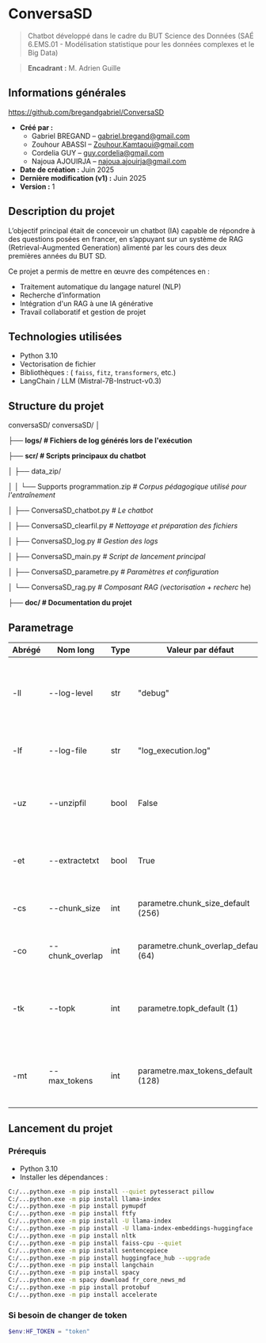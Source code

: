 <!--
---------------------------------------------------------
 ▄▀▄▄▄▄   ▄▀▀▀▀▄   ▄▀▀▄ ▀▄  ▄▀▀▄ ▄▀▀▄  ▄▀▀█▄▄▄▄  ▄▀▀▄▀▀▀▄  ▄▀▀▀▀▄  ▄▀▀█▄   ▄▀▀▀▀▄  ▄▀▀█▄▄  
█ █    ▌ █      █ █  █ █ █ █   █    █ ▐  ▄▀   ▐ █   █   █ █ █   ▐ ▐ ▄▀ ▀▄ █ █   ▐ █ ▄▀   █
▐ █      █      █ ▐  █  ▀█ ▐  █    █    █▄▄▄▄▄  ▐  █▀▀█▀     ▀▄     █▄▄▄█    ▀▄   ▐ █    █ 
  █      ▀▄    ▄▀   █   █     █   ▄▀    █    ▌   ▄▀    █  ▀▄   █   ▄▀   █ ▀▄   █    █    █  
 ▄▀▄▄▄▄▀   ▀▀▀▀   ▄▀   █       ▀▄▀     ▄▀▄▄▄▄   █     █    █▀▀▀   █   ▄▀   █▀▀▀    ▄▀▄▄▄▄▀ 
█     ▐           █    ▐               █    ▐   ▐     ▐    ▐      ▐   ▐    ▐      █     ▐ 
▐                 ▐                    ▐                                          ▐        
----------------------------------------------------------   
-->   
# ConversaSD
> Chatbot développé dans le cadre du BUT Science des Données (SAÉ 6.EMS.01 - Modélisation statistique pour les données complexes et le Big Data)

> **Encadrant :** M. Adrien Guille  
## Informations générales


https://github.com/bregandgabriel/ConversaSD

- **Créé par :** 
  - Gabriel BREGAND – [gabriel.bregand@gmail.com](mailto:gabriel.bregand@gmail.com)
  - Zouhour ABASSI – [Zouhour.Kamtaoui@gmail.com](mailto:Zouhour.Kamtaoui@gmail.com)
  - Cordelia GUY – [guy.cordelia@gmail.com](mailto:guy.cordelia@gmail.com)
  - Najoua AJOUIRJA – [najoua.ajouirja@gmail.com](mailto:najoua.ajouirja@gmail.com)
- **Date de création :** Juin 2025  
- **Dernière modification (v1) :** Juin 2025  
- **Version :** 1  

## Description du projet


L’objectif principal était de concevoir un chatbot (IA) capable de répondre à des questions posées en francer, en s’appuyant sur un système de RAG (Retrieval-Augmented Generation) alimenté par les cours des deux premières années du BUT SD.

Ce projet a permis de mettre en œuvre des compétences en :
- Traitement automatique du langage naturel (NLP)
- Recherche d’information
- Intégration d'un RAG à une IA générative
- Travail collaboratif et gestion de projet

## Technologies utilisées

- Python 3.10
- Vectorisation de fichier
- Bibliothèques : ( `faiss`, `fitz`, `transformers`, etc.)
- LangChain / LLM (Mistral-7B-Instruct-v0.3)

## Structure du projet

conversaSD/
conversaSD/
│

├── **logs/ # Fichiers de log générés lors de l'exécution**

├── **scr/ # Scripts principaux du chatbot**

│ ├── data_zip/

│ │ └── Supports programmation.zip *# Corpus pédagogique utilisé pour l'entraînement*

│ ├── ConversaSD_chatbot.py *# Le chatbot*

│ ├── ConversaSD_clearfil.py *# Nettoyage et préparation des fichiers*

│ ├── ConversaSD_log.py *# Gestion des logs*

│ ├── ConversaSD_main.py *# Script de lancement principal*

│ ├── ConversaSD_parametre.py *# Paramètres et configuration*

│ └── ConversaSD_rag.py *# Composant RAG (vectorisation + recherc*
he)


├── **doc/ # Documentation du projet**

## Parametrage 

| Abrégé | Nom long       | Type | Valeur par défaut                      | Description                                                                 |
|--------|----------------|------|----------------------------------------|-----------------------------------------------------------------------------|
| -ll    | --log-level    | str  | "debug"                                | Niveau de journalisation à adopter. Choix possibles : debug, info, warning, error, critical. |
| -lf    | --log-file     | str  | "log_execution.log"                    | Nom du fichier dans lequel les logs seront enregistrés.                    |
| -uz    | --unzipfil     | bool | False                                  | Si True, décompresse automatiquement les fichiers ZIP dans le dossier prévu. |
| -et    | --extractetxt  | bool | True                                   | Si True, extrait et convertit les fichiers PDF, CSV, etc. en texte brut .txt. |
| -cs    | --chunk_size   | int  | parametre.chunk_size_default (256)     | Nombre de tokens par segment de texte (chunk).                             |
| -co    | --chunk_overlap| int  | parametre.chunk_overlap_default (64)   | Chevauchement en tokens entre deux segments consécutifs.                   |
| -tk    | --topk         | int  | parametre.topk_default (1)             | Nombre de segments (chunks) les plus pertinents à utiliser pour générer la réponse. |
| -mt    | --max_tokens   | int  | parametre.max_tokens_default (128)     | Nombre maximum de tokens autorisés dans une réponse générée par le chatbot. |


## Lancement du projet

### Prérequis

- Python 3.10
- Installer les dépendances :

```bash
C:/...python.exe -m pip install --quiet pytesseract pillow
C:/...python.exe -m pip install llama-index
C:/...python.exe -m pip install pymupdf
C:/...python.exe -m pip install ftfy
C:/...python.exe -m pip install -U llama-index
C:/...python.exe -m pip install -U llama-index-embeddings-huggingface
C:/...python.exe -m pip install nltk
C:/...python.exe -m pip install faiss-cpu --quiet
C:/...python.exe -m pip install sentencepiece
C:/...python.exe -m pip install huggingface_hub --upgrade
C:/...python.exe -m pip install langchain
C:/...python.exe -m pip install spacy
C:/...python.exe -m spacy download fr_core_news_md
C:/...python.exe -m pip install protobuf
C:/...python.exe -m pip install accelerate
```

### Si besoin de changer de token 

```powershell
$env:HF_TOKEN = "token"
```
